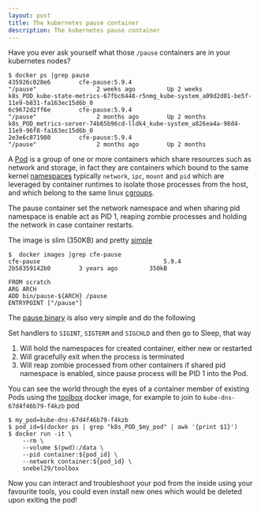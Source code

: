 ```yaml
---
layout: post
title: The kubernetes pause container
description: The kubernetes pause container
---
```


Have you ever ask yourself what those `/pause` containers are in your kubernetes nodes?

```console
$ docker ps |grep pause
435926c028e6        cfe-pause:5.9.4                             "/pause"                 2 weeks ago         Up 2 weeks                              k8s_POD_kube-state-metrics-67fbc6448-r5nmg_kube-system_a09d2d01-be5f-11e9-b831-fa163ec15d6b_0
6c9672d2ff6e        cfe-pause:5.9.4                             "/pause"                 2 months ago        Up 2 months                             k8s_POD_metrics-server-74b65b96cd-lldk4_kube-system_a826ea4a-98d4-11e9-96f8-fa163ec15d6b_0
2e3e6c871980        cfe-pause:5.9.4                             "/pause"                 2 months ago        Up 2 months
```

A [Pod](https://kubernetes.io/docs/concepts/workloads/pods/pod/) is a group of one or more containers which share resources such as network and storage, in fact they are containers which bound to the same kernel [namespaces](http://man7.org/linux/man-pages/man7/namespaces.7.html) typically `network`, `ipc`, `mount` and `pid` which are leveraged by container runtimes to isolate those processes from the host, and which belong to the same linux [cgroups](https://en.wikipedia.org/wiki/Cgroups).

The pause container set the network namespace and when sharing pid namespace is enable act as PID 1, reaping zombie processes and holding the network in case container restarts.

The image is slim (350KB) and pretty [simple](https://github.com/kubernetes/kubernetes/blob/e176e477195f92919724bd02f81e2b18d4477af7/build/pause/Dockerfile)
```console
$  docker images |grep cfe-pause
cfe-pause                                   5.9.4               2b58359142b0        3 years ago         350kB
```

```docker
FROM scratch
ARG ARCH
ADD bin/pause-${ARCH} /pause
ENTRYPOINT ["/pause"]
```
The [pause binary](https://github.com/kubernetes/kubernetes/blob/e176e477195f92919724bd02f81e2b18d4477af7/build/pause/pause.c#L32-L68) is also very simple and do the following

Set handlers to `SIGINT`, `SIGTERM` and `SIGCHLD` and then go to Sleep, that way 

1. Will hold the namespaces for created container, either new or restarted
2. Will gracefully exit when the process is terminated
3. Will reap zombie processed from other containers if shared pid namespace is enabled, since pause process will be PID 1 into the Pod.

You can see the world through the eyes of a container member of existing Pods using the [toolbox](https://github.com/snebel29/toolbox) docker image, for example to join to `kube-dns-67d4f46b79-f4kzb` pod

```console
$ my_pod=kube-dns-67d4f46b79-f4kzb
$ pod_id=$(docker ps | grep "k8s_POD_$my_pod" | awk '{print $1}')
$ docker run -it \
	--rm \
	--volume $(pwd):/data \
	--pid container:${pod_id} \
	--network container:${pod_id} \
	snebel29/toolbox 
```

Now you can interact and troubleshoot your pod from the inside using your favourite tools, you could even install new ones which would be deleted upon exiting the pod!
